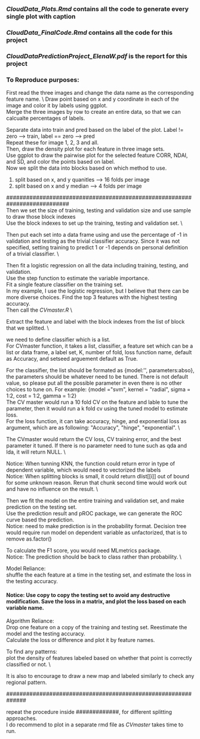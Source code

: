 ### *CloudData_Plots.Rmd* contains all the code to generate every single plot with caption 
### *CloudData_FinalCode.Rmd* contains all the code for this project
### *CloudDataPredictionProject_ElenaW.pdf* is the report for this project

### To Reproduce purposes:

First read the three images and change the data name as the corresponding feature name. \ 
Draw point based on x and y coordinate in each of the image and color it by labels using ggplot. \
Merge the three images by row to create an entire data, so that we can calcualte percentages of labels. 

Separate data into train and pred based on the label of the plot. Label != zero --> train, label == zero --> pred \
Repeat these for image 1, 2, 3 and all. \
Then, draw the density plot for each feature in three image sets. \
Use ggplot to draw the pairwise plot for the selected feature CORR, NDAI, and SD, and color the points based on label. \
Now we split the data into blocks based on which method to use. 
1. split based on x, and y quanitles --> 16 folds per image
2. split based on x and y median  --> 4 folds per image 

########################################################################### \
Then we set the size of training, testing and validation size and use sample to draw those block indexes \
Use the block indexes to set up the training, testing and validation set. \

Then put each set into a data frame using and use the percentage of -1 in validation and testing as the trivial classifier accuracy. Since it was not specified, setting training to predict 1 or -1 depends on personal definition of a trivial classifier. \

Then fit a logistic regression on all the data including training, testing, and validation. \
Use the step function to estimate the variable importance. \
Fit a single feature classifier on the training set. \
In my example, I use the logistic regression, but I believe that there can be more diverse choices. Find the top 3 features with the highest testing accuracy. \
Then call the *CVmaster.R* \ 

Extract the feature and label with the block indexes from the list of block that we splitted. \

we need to define classifier which is a list. \
For CVmaster function, it takes a list, classifier, a feature set which can be a list or data frame, a label set, K, number of fold, loss function name, default as Accuracy, and setseed arguement default as True. 

For the classifier, the list should be formated as {model:'', parameters:abso}, the parameters should be whatever need to be tuned. There is not default value, so please put all the possible parameter in even there is no other choices to tune on. For example: {model ="svm", kernel = "radial", sigma = 1:2, cost = 1:2, gamma = 1:2} \
The CV master would run a 10 fold CV on the feature and lable to tune the parameter, then it would run a k fold cv using the tuned model to estimate loss. \
For the loss function, it can take accuracy, hinge, and exponential loss as argument, which are as following: "Accuracy", "hinge", "exponential". \

The CVmaster would return the CV loss, CV training error, and the best parameter it tuned. If there is no parameter need to tune such as qda and lda, it will return NULL. \

Notice: When tunning KNN, the function could return error in type of dependent variable, which would need to vectorized the labels \
Notice: When splitting blocks is small, it could return dlist[[i]] out of bound for some unknown reason. Rerun that chunk second time would work out and have no influence on the result. \

Then we fit the model on the entire training and validation set, and make prediction on the testing set. \
Use the prediction result and pROC package, we can generate the ROC curve based the prediction. \
Notice: need to make prediction is in the probability format. Decision tree would require run model on dependent variable as unfactorized, that is to remove as.factor()

To calculate the F1 score, you would need MLmetrics package. \
Notice: The prediction should be back to class rather than probability. \

Model Reliance: \
shuffle the each feature at a time in the testing set, and estimate the loss in the testing accuracy. 
#### Notice: Use copy to copy the testing set to avoid any destructive modification. Save the loss in a matrix, and plot the loss based on each variable name. 

Algorithm Reliance: \
Drop one feature on a copy of the training and testing set. Reestimate the model and the testing accuracy. \
Calculate the loss or difference and plot it by feature names. 

To find any patterns: \
plot the density of features labeled based on whether that point is correctly classified or not. \

It is also to encourage to draw a new map and labeled similarly to check any regional pattern. 

############################################################## 

repeat the procedure inside #############, for different splitting approaches. \
I do recommend to plot in a separate rmd file as *CVmaster* takes time to run. 
